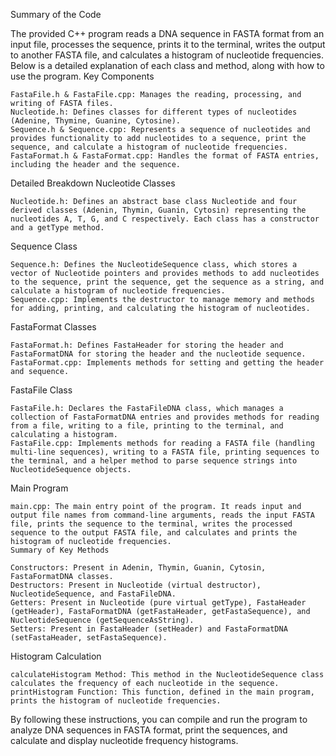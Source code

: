 Summary of the Code

The provided C++ program reads a DNA sequence in FASTA format from an input file, processes the sequence, prints it to the terminal, writes the output to another FASTA file, and calculates a histogram of nucleotide frequencies. Below is a detailed explanation of each class and method, along with how to use the program.
Key Components

    FastaFile.h & FastaFile.cpp: Manages the reading, processing, and writing of FASTA files.
    Nucleotide.h: Defines classes for different types of nucleotides (Adenine, Thymine, Guanine, Cytosine).
    Sequence.h & Sequence.cpp: Represents a sequence of nucleotides and provides functionality to add nucleotides to a sequence, print the sequence, and calculate a histogram of nucleotide frequencies.
    FastaFormat.h & FastaFormat.cpp: Handles the format of FASTA entries, including the header and the sequence.

Detailed Breakdown
Nucleotide Classes

    Nucleotide.h: Defines an abstract base class Nucleotide and four derived classes (Adenin, Thymin, Guanin, Cytosin) representing the nucleotides A, T, G, and C respectively. Each class has a constructor and a getType method.

Sequence Class

    Sequence.h: Defines the NucleotideSequence class, which stores a vector of Nucleotide pointers and provides methods to add nucleotides to the sequence, print the sequence, get the sequence as a string, and calculate a histogram of nucleotide frequencies.
    Sequence.cpp: Implements the destructor to manage memory and methods for adding, printing, and calculating the histogram of nucleotides.

FastaFormat Classes

    FastaFormat.h: Defines FastaHeader for storing the header and FastaFormatDNA for storing the header and the nucleotide sequence.
    FastaFormat.cpp: Implements methods for setting and getting the header and sequence.

FastaFile Class

    FastaFile.h: Declares the FastaFileDNA class, which manages a collection of FastaFormatDNA entries and provides methods for reading from a file, writing to a file, printing to the terminal, and calculating a histogram.
    FastaFile.cpp: Implements methods for reading a FASTA file (handling multi-line sequences), writing to a FASTA file, printing sequences to the terminal, and a helper method to parse sequence strings into NucleotideSequence objects.

Main Program

    main.cpp: The main entry point of the program. It reads input and output file names from command-line arguments, reads the input FASTA file, prints the sequence to the terminal, writes the processed sequence to the output FASTA file, and calculates and prints the histogram of nucleotide frequencies.
    Summary of Key Methods

    Constructors: Present in Adenin, Thymin, Guanin, Cytosin, FastaFormatDNA classes.
    Destructors: Present in Nucleotide (virtual destructor), NucleotideSequence, and FastaFileDNA.
    Getters: Present in Nucleotide (pure virtual getType), FastaHeader (getHeader), FastaFormatDNA (getFastaHeader, getFastaSequence), and NucleotideSequence (getSequenceAsString).
    Setters: Present in FastaHeader (setHeader) and FastaFormatDNA (setFastaHeader, setFastaSequence).

Histogram Calculation

    calculateHistogram Method: This method in the NucleotideSequence class calculates the frequency of each nucleotide in the sequence.
    printHistogram Function: This function, defined in the main program, prints the histogram of nucleotide frequencies.

By following these instructions, you can compile and run the program to analyze DNA sequences in FASTA format, print the sequences, and calculate and display nucleotide frequency histograms.
